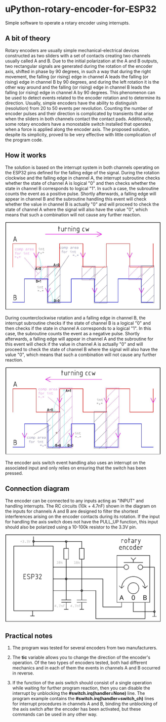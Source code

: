 # uPython-rotary-encoder-for-ESP32
Simple software to operate a rotary encoder using interrupts.

## A bit of theory
Rotary encoders are usually simple mechanical-electrical devices constructed as two sliders with a set of contacts creating two channels usually called A and B. Due to the initial polarization at the A and B outputs, two rectangular signals are generated during the rotation of the encoder axis, shifted in phase by 90 degrees, in such a way that during the right movement, the falling (or rising) edge in channel A leads the falling (or rising) edge in channel B by 90 degrees, and during the left rotation it is the other way around and the falling (or rising) edge in channel B leads the falling (or rising) edge in channel A by 90 degrees.
This phenomenon can be used to detect events related to the encoder rotation and to determine its direction.
Usually, simple encoders have the ability to distinguish (resolution) from 20 to 50 events per revolution.
Counting the number of encoder pulses and their direction is complicated by transients that arise when the sliders in both channels contact the contact pads.
Additionally, some rotary encoders have a monostable switch installed that operates when a force is applied along the encoder axis. The proposed solution, despite its simplicity, proved to be very effective with little complication of the program code.

## How it works
The solution is based on the interrupt system in both channels operating on the ESP32 pins defined for the falling edge of the signal.
During the rotation clockwise and the falling edge in channel A, the interrupt subroutine checks whether the state of channel A is logical "0" and then checks whether the state in channel B corresponds to logical "1". In such a case, the subroutine counts the event as a positive pulse. Shortly afterwards, a falling edge will appear in channel B and the subroutine handling this event will check whether the value in channel B is actually "0" and will proceed to check the state of channel A where the signal will also have the value "0", which means that such a combination will not cause any further reaction.

![Screenshot of a comment on a GitHub issue showing an image, added in the Markdown, of an Octocat smiling and raising a tentacle.](/enc21.jpg)

During counterclockwise rotation and a falling edge in channel B, the interrupt subroutine checks if the state of channel B is a logical "0" and then checks if the state in channel A corresponds to a logical "1". In this case, the subroutine counts the event as a negative pulse. Shortly afterwards, a falling edge will appear in channel A and the subroutine for this event will check if the value in channel A is actually "0" and will proceed to check the state of channel B where the signal will also have the value "0", which means that such a combination will not cause any further reaction.

![Screenshot of a comment on a GitHub issue showing an image, added in the Markdown, of an Octocat smiling and raising a tentacle.](/enc31.jpg)

The encoder axis switch event handling also uses an interrupt on the associated input and only relies on ensuring that the switch has been pressed.

## Connection diagram
The encoder can be connected to any inputs acting as "INPUT" and handling interrupts. The RC circuits (10k + 4.7nF) shown in the diagram on the inputs for channels A and B are designed to filter the shortest interferences arising on the encoder contacts during its rotation. If the input for handling the axis switch does not have the PULL_UP function, this input should also be polarized using a 10-100k resistor to the 3.3V pin.

![Screenshot of a comment on a GitHub issue showing an image, added in the Markdown, of an Octocat smiling and raising a tentacle.](/enc11.jpg)

## Practical notes
1. The program was tested for several encoders from two manufacturers.

2. The **tic** variable allows you to change the direction of the encoder's operation. Of the two types of encoders tested, both had different mechanics and in each of them the events in channels A and B occurred in reverse.

3. If the function of the axis switch should consist of a single operation while waiting for further program reaction, then you can disable the interrupt by unblocking the **#switch.irq(handler=None)** line. The program example contains the **#switch.irq(handler=switch_ch)** lines for interrupt procedures in channels A and B, binding the unblocking of the axis switch after the encoder has been activated, but these commands can be used in any other way.
